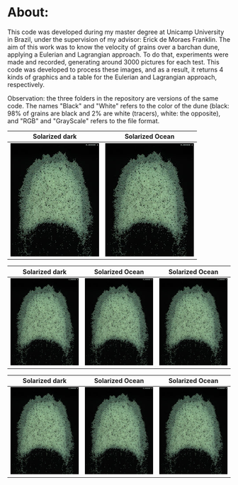 # About: 

  This code was developed during my master degree at Unicamp University in Brazil, under the supervision of my advisor: Erick de Moraes Franklin. The aim of this work was to know the velocity of grains over a barchan dune, applying a Eulerian and Lagrangian approach. To do that, experiments were made and recorded, generating around 3000 pictures for each test. This code was developed to process these images, and as a result, it returns 4 kinds of graphics and a table for the Eulerian and Lagrangian approach, respectively.
  
  Observation: the three folders in the repository are versions of the same code. The names "Black" and "White" refers to the color of the dune (black: 98% of grains are black and 2% are white (tracers), white: the opposite), and "RGB" and "GrayScale" refers to the file format.

Solarized dark             |  Solarized Ocean
:-------------------------:|:-------------------------:
![](Test000000_Resized.jpg)  |  ![](Test000000_Resized.jpg)

Solarized dark             |  Solarized Ocean          |  Solarized Ocean 
:-------------------------:|:-------------------------:|:-------------------------:
![](Test000000_Resized.jpg)  |  ![](Test000000_Resized.jpg)  |  ![](Test000000_Resized.jpg)

Solarized dark              |  Solarized Ocean            |  Solarized Ocean 
:-------------------------: | :-------------------------: | :-------------------------:
![](Test000000_Resized.jpg)    |    ![](Test000000_Resized.jpg)    |   ![](Test000000_Resized.jpg)


